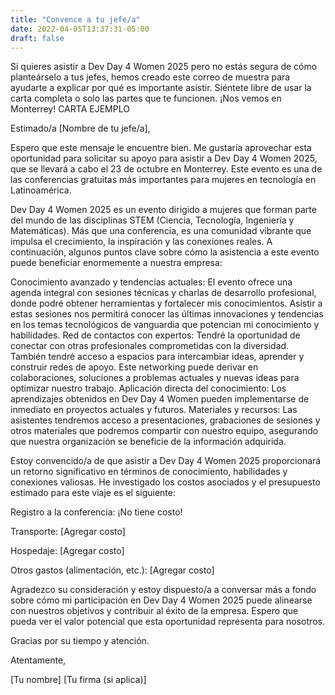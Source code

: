 ```yaml
---
title: "Convence a tu jefe/a"
date: 2022-04-05T13:37:31-05:00
draft: false
---
```


Si quieres asistir a Dev Day 4 Women 2025 pero no estás segura de cómo planteárselo a tus jefes, hemos creado este correo de muestra para ayudarte a explicar por qué es importante asistir. Siéntete libre de usar la carta completa o solo las partes que te funcionen. ¡Nos vemos en Monterrey!
CARTA EJEMPLO

Estimado/a [Nombre de tu jefe/a],

Espero que este mensaje le encuentre bien. Me gustaría aprovechar esta oportunidad para solicitar su apoyo para asistir a Dev Day 4 Women 2025, que se llevará a cabo el 23 de octubre en Monterrey. Este evento es una de las conferencias gratuitas más importantes para mujeres en tecnología en Latinoamérica.

Dev Day 4 Women 2025 es un evento dirigido a mujeres que forman parte del mundo de las disciplinas STEM (Ciencia, Tecnología, Ingeniería y Matemáticas). Más que una conferencia, es una comunidad vibrante que impulsa el crecimiento, la inspiración y las conexiones reales. A continuación, algunos puntos clave sobre cómo la asistencia a este evento puede beneficiar enormemente a nuestra empresa:

Conocimiento avanzado y tendencias actuales: El evento ofrece una agenda integral con sesiones técnicas y charlas de desarrollo profesional, donde podré obtener herramientas y fortalecer mis conocimientos. Asistir a estas sesiones nos permitirá conocer las últimas innovaciones y tendencias en los temas tecnológicos de vanguardia que potencian mi conocimiento y habilidades.
Red de contactos con expertos: Tendré la oportunidad de conectar con otras profesionales comprometidas con la diversidad. También tendré acceso a espacios para intercambiar ideas, aprender y construir redes de apoyo. Este networking puede derivar en colaboraciones, soluciones a problemas actuales y nuevas ideas para optimizar nuestro trabajo.
Aplicación directa del conocimiento: Los aprendizajes obtenidos en Dev Day 4 Women pueden implementarse de inmediato en proyectos actuales y futuros.
Materiales y recursos: Las asistentes tendremos acceso a presentaciones, grabaciones de sesiones y otros materiales que podremos compartir con nuestro equipo, asegurando que nuestra organización se beneficie de la información adquirida.

Estoy convencido/a de que asistir a Dev Day 4 Women 2025 proporcionará un retorno significativo en términos de conocimiento, habilidades y conexiones valiosas. He investigado los costos asociados y el presupuesto estimado para este viaje es el siguiente:

Registro a la conferencia: ¡No tiene costo!

Transporte: [Agregar costo]

Hospedaje: [Agregar costo]

Otros gastos (alimentación, etc.): [Agregar costo]

Agradezco su consideración y estoy dispuesto/a a conversar más a fondo sobre cómo mi participación en Dev Day 4 Women 2025 puede alinearse con nuestros objetivos y contribuir al éxito de la empresa. Espero que pueda ver el valor potencial que esta oportunidad representa para nosotros.

Gracias por su tiempo y atención.

Atentamente,

[Tu nombre]
[Tu firma (si aplica)]


